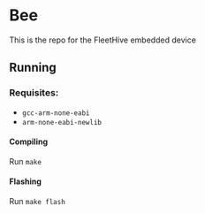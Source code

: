 # Bee

This is the repo for the FleetHive embedded device

## Running

### Requisites:

- `gcc-arm-none-eabi`
- `arm-none-eabi-newlib`

#### Compiling

Run `make`

#### Flashing

Run `make flash`
